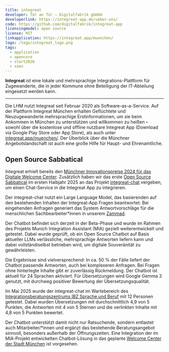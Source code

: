 ```yaml
---
title: integreat
developer: Tür an Tür – Digitalfabrik gGmbH
developerlink: https://integreat-app.de/ueber-uns/
code: https://github.com/digitalfabrik/integreat-app
licensingmodel: open source
license: MIT
linkapplication: https://integreat.app/muenchen/
logo: /logo/integreat_logo.png
tags:
  - application
  - opencore
  - start2020
  - saas
---
```


**Integreat** ist eine lokale und mehrsprachige Integrations-Plattform für Zugewanderte, die in jeder Kommune ohne Beteiligung der IT-Abteilung eingesetzt werden kann.

---

Die LHM nutzt Integreat seit Februar 2020 als Software-as-a-Service.
Auf der Plattform Integreat München erhalten Geflüchtete und Neuzugewanderte mehrsprachige Erstinformationen, um sie beim Ankommen in München zu unterstützen und willkommen zu heißen – sowohl über die kostenlose und offline nutzbare Integreat App (Download via Google Play Store oder App Store), als auch unter [integreat.app/muenchen/](https://integreat.app/muenchen/).
Der Überblick über die Münchner Angebotslandschaft ist auch eine große Hilfe für Haupt- und Ehrenamtliche.

## Open Source Sabbatical

Integreat erhielt bereits den [Münchner Innovationspreise 2024 für das Digitale Welcome Center](https://stadt.muenchen.de/news/innovationspreis-muenchen2024.html#id2).
Zusätzlich haben wir das erste [Open Source Sabbatical](../sabbatical) im ersten Halbjahr 2025 an das Projekt [integreat-chat](https://github.com/digitalfabrik/integreat-chat) vergeben, um einen Chat-Service in die Integreat App zu integrieren.

Der integreat-chat nutzt ein Large Language Model, das basierenden auf den bestehenden Inhalten der Integreat-App Fragen beantwortet.
Bei eingehenden Anfragen generiert das System Antwortvorschläge für die menschlichen Sachbearbeiter\*innen in unserem [Zammad](zammad).

Der Chatbot befindet sich derzeit in der Beta-Phase und wurde im Rahmen des Projekts Munich Integration Assistant (MIA) gezielt weiterentwickelt und getestet. Dabei wurde geprüft, ob ein Open Source Chatbot auf Basis aktueller LLMs verlässliche, mehrsprachige Antworten liefern kann und dabei vollständiselbst betrieben wird, um digitale Souveränität zu gewährleisten.

Die Ergebnisse sind vielversprechend: In ca. 50 % der Fälle liefert der Chatbot passende Antworten, auch bei komplexeren Anfragen. Bei Fragen ohne hinterlegte Inhalte gibt er zuverlässig Rückmeldung. Der Chatbot ist aktuell für 24 Sprachen aktiviert. Für Übersetzungen wird Google Gemma 3 genutzt, mit durchweg positiver Bewertung der Übersetzungsqualität.

Im Mai 2025 wurde der integreat-chat im Wartebereich des  [Integrationsberatungszentrums IBZ Sprache und Beruf](https://stadt.muenchen.de/service/info/abteilung-migration-integration-teilhabe/10320352/) mit 12 Personen getestet. Dabei wurden Übersetzungen mit durchschnittlich 4,9 von 5 Punkten, die Antworten mit 4 von 5 Sternen und die verlinkten Inhalte mit 4,8 von 5 Punkten bewertet.

Der Chatbot unterstützt damit nicht nur Ratsuchende, sondern entlastet auch Mitarbeiter/*innen und ergänzt das bestehende Beratungsangebot sinnvoll, besonders außerhalb der Öffnungszeiten. Eine Integration der im MIA-Projekt entwickelten Chatbot-Lösung in das geplante [Welcome Center der Stadt München](https://stadt.muenchen.de/news/welcome-center.html) ist vorgesehen.